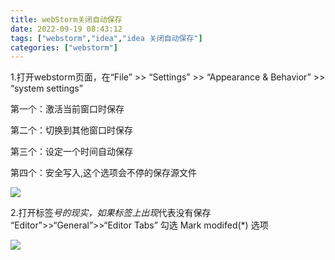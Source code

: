 ```yaml
---
title: webStorm关闭自动保存
date: 2022-09-19 08:43:12
tags: ["webstorm","idea","idea 关闭自动保存"]
categories: ["webstorm"]
---
```


1.打开webstorm页面，在“File” >> “Settings” >> “Appearance & Behavior” >> “system settings”

第一个：激活当前窗口时保存

第二个：切换到其他窗口时保存

第三个：设定一个时间自动保存

第四个：安全写入,这个选项会不停的保存源文件

![](https://vkceyugu.cdn.bspapp.com/VKCEYUGU-f8b82e86-427b-4edb-96f2-96bfd1f37443/3efdbfdd-3362-4b87-b743-8cf7cf725876.png "")

2.打开标签*号的现实，如果标签上出现*代表没有保存 “Editor”>>“General”>>“Editor Tabs” 勾选 Mark modifed(*) 选项

![](https://vkceyugu.cdn.bspapp.com/VKCEYUGU-f8b82e86-427b-4edb-96f2-96bfd1f37443/b4b54029-d646-4ef4-a81b-cc0748f6b374.png "")
